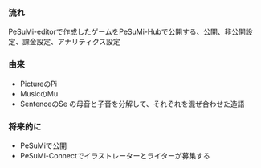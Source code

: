 ### 流れ
PeSuMi-editorで作成したゲームをPeSuMi-Hubで公開する、公開、非公開設定、課金設定、アナリティクス設定
###  由来
- PictureのPi
- MusicのMu
- SentenceのSe
の母音と子音を分解して、それぞれを混ぜ合わせた造語
### 将来的に
- PeSuMiで公開
- PeSuMi-Connectでイラストレーターとライターが募集する